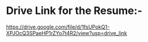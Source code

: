 # Drive Link for the Resume:-

https://drive.google.com/file/d/1fsUPokQ1-XPJOcQ3SPaeHP1rZYo7t4R2/view?usp=drive_link
